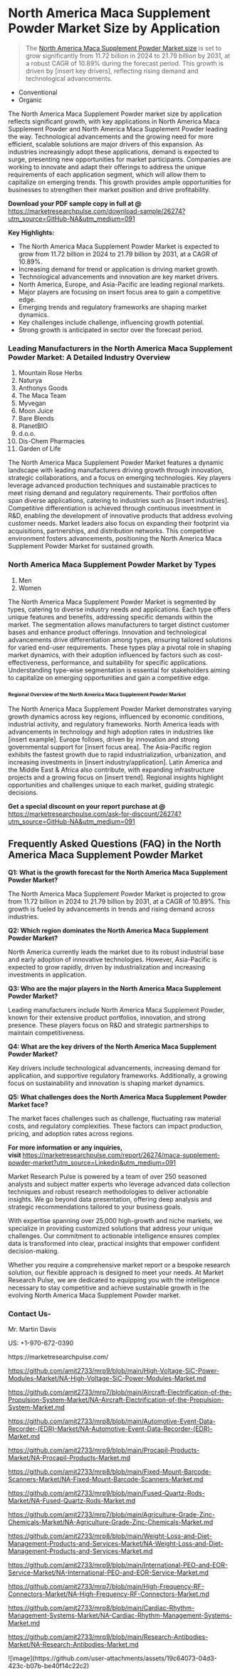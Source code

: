 <h1>North America Maca Supplement Powder Market&nbsp;Size by Application</h1><blockquote><p>The <a href="https://marketresearchpulse.com/download-sample/26274?utm_source=GitHub-NA&amp;utm_medium=091">North America Maca Supplement Powder Market size</a> is set to grow significantly from 11.72 billion in 2024 to 21.79 billion by 2031, at a robust CAGR of 10.89% during the forecast period. This growth is driven by [insert key drivers], reflecting rising demand and technological advancements.</p></blockquote><ul><li>Conventional<li> Organic</li></ul><p>The North America Maca Supplement Powder market size by application reflects significant growth, with key applications in North America Maca Supplement Powder and North America Maca Supplement Powder leading the way. Technological advancements and the growing need for more efficient, scalable solutions are major drivers of this expansion. As industries increasingly adopt these applications, demand is expected to surge, presenting new opportunities for market participants. Companies are working to innovate and adapt their offerings to address the unique requirements of each application segment, which will allow them to capitalize on emerging trends. This growth provides ample opportunities for businesses to strengthen their market position and drive profitability.</p><p><strong>Download your PDF sample copy in full at @ </strong><a href="https://marketresearchpulse.com/download-sample/26274?utm_source=GitHub-NA&amp;utm_medium=091">https://marketresearchpulse.com/download-sample/26274?utm_source=GitHub-NA&amp;utm_medium=091</a></p><p><strong>Key Highlights: </strong></p><ul><li>The North America Maca Supplement Powder Market is expected to grow from 11.72 billion in 2024 to 21.79 billion by 2031, at a CAGR of 10.89%.</li><li>Increasing demand for trend or application is driving market growth.</li><li>Technological advancements and innovation are key market drivers.</li><li>North America, Europe, and Asia-Pacific are leading regional markets.</li><li>Major players are focusing on insert focus area to gain a competitive edge.</li><li>Emerging trends and regulatory frameworks are shaping market dynamics.</li><li>Key challenges include challenge, influencing growth potential.</li><li>Strong growth is anticipated in sector over the forecast period.</li></ul><h3>Leading Manufacturers in the North America Maca Supplement Powder Market: A Detailed Industry Overview</h3><ol><li>Mountain Rose Herbs</li><li>Naturya</li><li>Anthonys Goods</li><li>The Maca Team</li><li>Myvegan</li><li>Moon Juice</li><li>Bare Blends</li><li>PlanetBIO</li><li>d.o.o.</li><li>Dis-Chem Pharmacies</li><li>Garden of Life</li></ol><div class="flex max-w-full flex-col flex-grow"><div class="min-h-8 text-message flex w-full flex-col items-end gap-2 whitespace-normal break-words [.text-message+&amp;]:mt-5" dir="auto" data-message-author-role="assistant" data-message-id="fd8432e4-4910-450d-b182-61b7bfb0a01f" data-message-model-slug="gpt-4o"><div class="flex w-full flex-col gap-1 empty:hidden first:pt-[3px]"><div class="markdown prose w-full break-words dark:prose-invert light"><p>The North America Maca Supplement Powder Market features a dynamic landscape with leading manufacturers driving growth through innovation, strategic collaborations, and a focus on emerging technologies. Key players leverage advanced production techniques and sustainable practices to meet rising demand and regulatory requirements. Their portfolios often span diverse applications, catering to industries such as [insert industries]. Competitive differentiation is achieved through continuous investment in R&amp;D, enabling the development of innovative products that address evolving customer needs. Market leaders also focus on expanding their footprint via acquisitions, partnerships, and distribution networks. This competitive environment fosters advancements, positioning the North America Maca Supplement Powder Market for sustained growth.</p></div></div></div></div><h3>North America Maca Supplement Powder Market by Types</h3><ol><li>Men<li> Women</li></ol><div class="flex max-w-full flex-col flex-grow"><div class="min-h-8 text-message flex w-full flex-col items-end gap-2 whitespace-normal break-words [.text-message+&amp;]:mt-5" dir="auto" data-message-author-role="assistant" data-message-id="084470be-0bb7-4664-bddf-5156b4f41249" data-message-model-slug="gpt-4o-mini"><div class="flex w-full flex-col gap-1 empty:hidden first:pt-[3px]"><div class="markdown prose w-full break-words dark:prose-invert light"><p>The North America Maca Supplement Powder Market is segmented by types, catering to diverse industry needs and applications. Each type offers unique features and benefits, addressing specific demands within the market. The segmentation allows manufacturers to target distinct customer bases and enhance product offerings. Innovation and technological advancements drive differentiation among types, ensuring tailored solutions for varied end-user requirements. These types play a pivotal role in shaping market dynamics, with their adoption influenced by factors such as cost-effectiveness, performance, and suitability for specific applications. Understanding type-wise segmentation is essential for stakeholders aiming to capitalize on emerging opportunities and gain a competitive edge.</p></div></div></div></div><h3><span style="font-size: 11px;">Regional Overview of the North America Maca Supplement Powder Market</span></h3><div class="flex max-w-full flex-col flex-grow"><div class="min-h-8 text-message flex w-full flex-col items-end gap-2 whitespace-normal break-words [.text-message+&amp;]:mt-5" dir="auto" data-message-author-role="assistant" data-message-id="e9038762-ce64-4e30-91c9-9bd413514231" data-message-model-slug="gpt-4o-mini"><div class="flex w-full flex-col gap-1 empty:hidden first:pt-[3px]"><div class="markdown prose w-full break-words dark:prose-invert light"><p>The North America Maca Supplement Powder Market demonstrates varying growth dynamics across key regions, influenced by economic conditions, industrial activity, and regulatory frameworks. North America leads with advancements in technology and high adoption rates in industries like [insert example]. Europe follows, driven by innovation and strong governmental support for [insert focus area]. The Asia-Pacific region exhibits the fastest growth due to rapid industrialization, urbanization, and increasing investments in [insert industry/application]. Latin America and the Middle East &amp; Africa also contribute, with expanding infrastructure projects and a growing focus on [insert trend]. Regional insights highlight opportunities and challenges unique to each market, guiding strategic decisions.</p></div></div></div></div><p><strong>Get a special discount on your report purchase at @ </strong><a href="https://marketresearchpulse.com/ask-for-discount/26274?utm_source=GitHub-NA&amp;utm_medium=091">https://marketresearchpulse.com/ask-for-discount/26274?utm_source=GitHub-NA&amp;utm_medium=091</a></p><h2>Frequently Asked Questions (FAQ) in the North America Maca Supplement Powder Market</h2><p><strong>Q1: What is the growth forecast for the North America Maca Supplement Powder Market?</strong></p><p>The North America Maca Supplement Powder Market is projected to grow from 11.72 billion in 2024 to 21.79 billion by 2031, at a CAGR of 10.89%. This growth is fueled by advancements in trends and rising demand across industries.</p><p><strong>Q2: Which region dominates the North America Maca Supplement Powder Market?</strong></p><p>North America currently leads the market due to its robust industrial base and early adoption of innovative technologies. However, Asia-Pacific is expected to grow rapidly, driven by industrialization and increasing investments in application.</p><p><strong>Q3: Who are the major players in the North America Maca Supplement Powder Market?</strong></p><p>Leading manufacturers include North America Maca Supplement Powder, known for their extensive product portfolios, innovation, and strong presence. These players focus on R&amp;D and strategic partnerships to maintain competitiveness.</p><p><strong>Q4: What are the key drivers of the North America Maca Supplement Powder Market?</strong></p><p>Key drivers include technological advancements, increasing demand for application, and supportive regulatory frameworks. Additionally, a growing focus on sustainability and innovation is shaping market dynamics.</p><p><strong>Q5: What challenges does the North America Maca Supplement Powder Market face?</strong></p><p>The market faces challenges such as challenge, fluctuating raw material costs, and regulatory complexities. These factors can impact production, pricing, and adoption rates across regions.</p><p><strong>For more information or any inquiries, visit&nbsp;</strong><a href="https://marketresearchpulse.com/report/26274/maca-supplement-powder-market?utm_source=Linkedin&utm_medium=091">https://marketresearchpulse.com/report/26274/maca-supplement-powder-market?utm_source=Linkedin&utm_medium=091</a></p><p>Market Research Pulse is powered by a team of over 250 seasoned analysts and subject matter experts who leverage advanced data collection techniques and robust research methodologies to deliver actionable insights. We go beyond data presentation, offering deep analysis and strategic recommendations tailored to your business goals.</p><p>With expertise spanning over 25,000 high-growth and niche markets, we specialize in providing customized solutions that address your unique challenges. Our commitment to actionable intelligence ensures complex data is transformed into clear, practical insights that empower confident decision-making.</p><p>Whether you require a comprehensive market report or a bespoke research solution, our flexible approach is designed to meet your needs. At Market Research Pulse, we are dedicated to equipping you with the intelligence necessary to stay competitive and achieve sustainable growth in the evolving North America Maca Supplement Powder market.</p><h3><strong>Contact Us-</strong></h3><p>Mr. Martin Davis</p><p>US: +1-970-672-0390</p><p>https://marketresearchpulse.com/</p><p><a href="https://github.com/amit2733/mrp9/blob/main/High-Voltage-SiC-Power-Modules-Market/NA-High-Voltage-SiC-Power-Modules-Market.md">https://github.com/amit2733/mrp9/blob/main/High-Voltage-SiC-Power-Modules-Market/NA-High-Voltage-SiC-Power-Modules-Market.md</a></p><p><a href="https://github.com/amit2733/mrp7/blob/main/Aircraft-Electrification-of-the-Propulsion-System-Market/NA-Aircraft-Electrification-of-the-Propulsion-System-Market.md">https://github.com/amit2733/mrp7/blob/main/Aircraft-Electrification-of-the-Propulsion-System-Market/NA-Aircraft-Electrification-of-the-Propulsion-System-Market.md</a></p><p><a href="https://github.com/amit2733/mrp8/blob/main/Automotive-Event-Data-Recorder-(EDR)-Market/NA-Automotive-Event-Data-Recorder-(EDR)-Market.md">https://github.com/amit2733/mrp8/blob/main/Automotive-Event-Data-Recorder-(EDR)-Market/NA-Automotive-Event-Data-Recorder-(EDR)-Market.md</a></p><p><a href="https://github.com/amit2733/mrp9/blob/main/Procapil-Products-Market/NA-Procapil-Products-Market.md">https://github.com/amit2733/mrp9/blob/main/Procapil-Products-Market/NA-Procapil-Products-Market.md</a></p><p><a href="https://github.com/amit2733/mrp8/blob/main/Fixed-Mount-Barcode-Scanners-Market/NA-Fixed-Mount-Barcode-Scanners-Market.md">https://github.com/amit2733/mrp8/blob/main/Fixed-Mount-Barcode-Scanners-Market/NA-Fixed-Mount-Barcode-Scanners-Market.md</a></p><p><a href="https://github.com/amit2733/mrp9/blob/main/Fused-Quartz-Rods-Market/NA-Fused-Quartz-Rods-Market.md">https://github.com/amit2733/mrp9/blob/main/Fused-Quartz-Rods-Market/NA-Fused-Quartz-Rods-Market.md</a></p><p><a href="https://github.com/amit2733/mrp7/blob/main/Agriculture-Grade-Zinc-Chemicals-Market/NA-Agriculture-Grade-Zinc-Chemicals-Market.md">https://github.com/amit2733/mrp7/blob/main/Agriculture-Grade-Zinc-Chemicals-Market/NA-Agriculture-Grade-Zinc-Chemicals-Market.md</a></p><p><a href="https://github.com/amit2733/mrp8/blob/main/Weight-Loss-and-Diet-Management-Products-and-Services-Market/NA-Weight-Loss-and-Diet-Management-Products-and-Services-Market.md">https://github.com/amit2733/mrp8/blob/main/Weight-Loss-and-Diet-Management-Products-and-Services-Market/NA-Weight-Loss-and-Diet-Management-Products-and-Services-Market.md</a></p><p><a href="https://github.com/amit2733/mrp9/blob/main/International-PEO-and-EOR-Service-Market/NA-International-PEO-and-EOR-Service-Market.md">https://github.com/amit2733/mrp9/blob/main/International-PEO-and-EOR-Service-Market/NA-International-PEO-and-EOR-Service-Market.md</a></p><p><a href="https://github.com/amit2733/mrp7/blob/main/High-Frequency-RF-Connectors-Market/NA-High-Frequency-RF-Connectors-Market.md">https://github.com/amit2733/mrp7/blob/main/High-Frequency-RF-Connectors-Market/NA-High-Frequency-RF-Connectors-Market.md</a></p><p><a href="https://github.com/amit2733/mrp8/blob/main/Cardiac-Rhythm-Management-Systems-Market/NA-Cardiac-Rhythm-Management-Systems-Market.md">https://github.com/amit2733/mrp8/blob/main/Cardiac-Rhythm-Management-Systems-Market/NA-Cardiac-Rhythm-Management-Systems-Market.md</a></p><p><a href="https://github.com/amit2733/mrp9/blob/main/Research-Antibodies-Market/NA-Research-Antibodies-Market.md">https://github.com/amit2733/mrp9/blob/main/Research-Antibodies-Market/NA-Research-Antibodies-Market.md</a></p>
![image](https://github.com/user-attachments/assets/19c64073-04d3-423c-b07b-be40f14c22c2)
